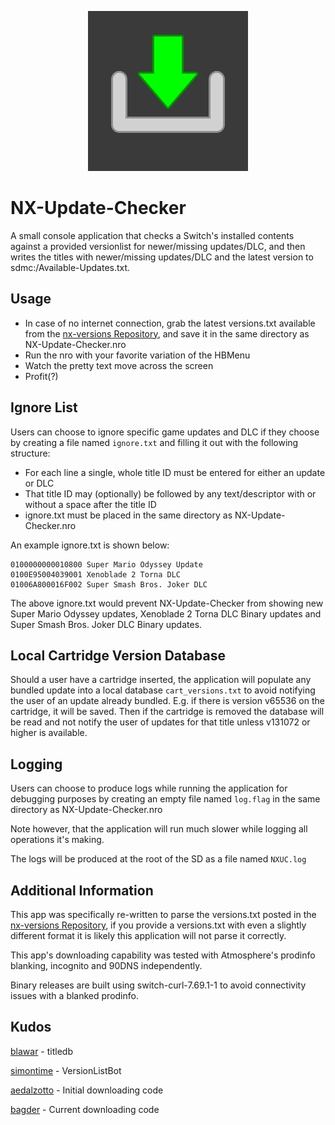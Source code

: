<p align="center"><img src="https://github.com/16BitWonder/NX-Update-Checker/blob/master/icon.jpg"></p>

# NX-Update-Checker
A small console application that checks a Switch's installed contents against a provided versionlist for newer/missing updates/DLC, and then writes the titles with newer/missing updates/DLC and the latest version to sdmc:/Available-Updates.txt.

## Usage
- In case of no internet connection, grab the latest versions.txt available from the [nx-versions Repository](https://github.com/16BitWonder/nx-versions/blob/master/versions.txt), and save it in the same directory as NX-Update-Checker.nro
- Run the nro with your favorite variation of the HBMenu
- Watch the pretty text move across the screen
- Profit(?)

## Ignore List
Users can choose to ignore specific game updates and DLC if they choose by creating a file named `ignore.txt` and filling it out with the following structure:
- For each line a single, whole title ID must be entered for either an update or DLC
- That title ID may (optionally) be followed by any text/descriptor with or without a space after the title ID
- ignore.txt must be placed in the same directory as NX-Update-Checker.nro

An example ignore.txt is shown below:
```
0100000000010800 Super Mario Odyssey Update
0100E95004039001 Xenoblade 2 Torna DLC
01006A800016F002 Super Smash Bros. Joker DLC
```
The above ignore.txt would prevent NX-Update-Checker from showing new Super Mario Odyssey updates, Xenoblade 2 Torna DLC Binary updates and Super Smash Bros. Joker DLC Binary updates.

## Local Cartridge Version Database
Should a user have a cartridge inserted, the application will populate any bundled update into a local database `cart_versions.txt` to avoid notifying the user of an update already bundled.
E.g. if there is version v65536 on the cartridge, it will be saved. Then if the cartridge is removed the database will be read and not notify the user of updates for that title unless v131072 or higher is available.


## Logging
Users can choose to produce logs while running the application for debugging purposes by creating an empty file named `log.flag` in the same directory as NX-Update-Checker.nro

Note however, that the application will run much slower while logging all operations it's making.

The logs will be produced at the root of the SD as a file named `NXUC.log`

## Additional Information
This app was specifically re-written to parse the versions.txt posted in the [nx-versions Repository](https://github.com/16BitWonder/nx-versions), if you provide a versions.txt with even a slightly different format it is likely this application will not parse it correctly.

This app's downloading capability was tested with Atmosphere's prodinfo blanking, incognito and 90DNS independently.

Binary releases are built using switch-curl-7.69.1-1 to avoid connectivity issues with a blanked prodinfo.

## Kudos
[blawar](https://github.com/blawar) - titledb

[simontime](https://github.com/simontime) - VersionListBot

[aedalzotto](https://github.com/aedalzotto) - Initial downloading code

[bagder](https://github.com/bagder) - Current downloading code